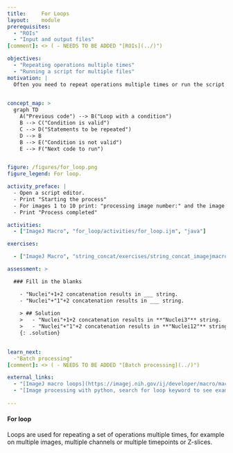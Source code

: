 ```yaml
---
title:     For Loops
layout:    module
prerequisites: 
  - "ROIs"
  - "Input and output files"
[comment]: <> ( - NEEDS TO BE ADDED "[ROIs](../)")

objectives:
  - "Repeating operations multiple times"
  - "Running a script for multiple files"
motivation: |
  Often you need to repeat operations multiple times or run the script for multiple images. One example is when you want to repeat applying a similar filter on the same image, to find the best radius value of that filter. In such cases you can simplify the code by creating a loop instead of writing the same lines of code multiple times. Loops are also very useful for batch processing, which you will learn later.

  
concept_map: >
  graph TD
    A("Previous code") --> B("Loop with a condition")
    B --> C("Condition is valid")
    C --> D("Statements to be repeated")
    D --> B
    B --> E("Condition is not valid")
    E --> F("Next code to run")


figure: /figures/for_loop.png
figure_legend: For loop.

activity_preface: |
  - Open a script editor.
  - Print "Starting the process"
  - For images 1 to 10 print: "processing image number:" and the image number.
  - Print "Process completed"

activities:
  - ["ImageJ Macro", "for_loop/activities/for_loop.ijm", "java"]

exercises:

  - ["ImageJ Macro", "string_concat/exercises/string_concat_imagejmacro.md"]

assessment: >

  ### Fill in the blanks

    - "Nuclei"+1+2 concatenation results in ___ string.
    - "Nuclei"+"1"+2 concatenation results in ___ string.
    
    > ## Solution
    >   - "Nuclei"+1+2 concatenation results in **"Nuclei3"** string.
    >   - "Nuclei"+"1"+2 concatenation results in **"Nuclei12"** string.
    {: .solution}
    

learn_next:
  -"Batch processing"
[comment]: <> ( - NEEDS TO BE ADDED "[Batch processing](../)")

external_links:
  - "[ImageJ macro loops](https://imagej.nih.gov/ij/developer/macro/macros.html#loops)"
  - "[Image processing with python, search for loop keyword to see examples](https://datacarpentry.org/image-processing/aio/index.html)"
  
---
```

#### For loop
Loops are used for repeating a set of operations multiple times, for example on multiple images, multiple channels or multiple timepoints or Z-slices. 


